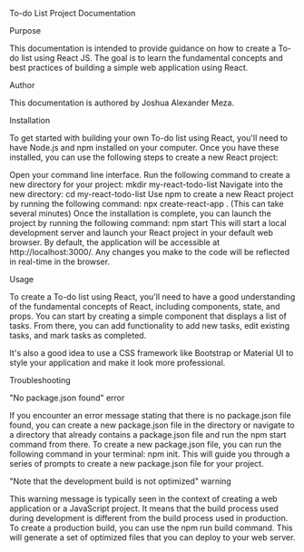 To-do List Project Documentation

Purpose

This documentation is intended to provide guidance on how to create a To-do list using React JS. The goal is to learn the fundamental concepts and best practices of building a simple web application using React.

Author

This documentation is authored by Joshua Alexander Meza.

Installation

To get started with building your own To-do list using React, you'll need to have Node.js and npm installed on your computer. Once you have these installed, you can use the following steps to create a new React project:

Open your command line interface.
Run the following command to create a new directory for your project: mkdir my-react-todo-list
Navigate into the new directory: cd my-react-todo-list
Use npm to create a new React project by running the following command: npx create-react-app . (This can take several minutes)
Once the installation is complete, you can launch the project by running the following command: npm start
This will start a local development server and launch your React project in your default web browser. By default, the application will be accessible at http://localhost:3000/. Any changes you make to the code will be reflected in real-time in the browser.

Usage

To create a To-do list using React, you'll need to have a good understanding of the fundamental concepts of React, including components, state, and props. You can start by creating a simple component that displays a list of tasks. From there, you can add functionality to add new tasks, edit existing tasks, and mark tasks as completed.

It's also a good idea to use a CSS framework like Bootstrap or Material UI to style your application and make it look more professional.

Troubleshooting

"No package.json found" error

If you encounter an error message stating that there is no package.json file found, you can create a new package.json file in the directory or navigate to a directory that already contains a package.json file and run the npm start command from there. To create a new package.json file, you can run the following command in your terminal: npm init. This will guide you through a series of prompts to create a new package.json file for your project.

"Note that the development build is not optimized" warning

This warning message is typically seen in the context of creating a web application or a JavaScript project. It means that the build process used during development is different from the build process used in production. To create a production build, you can use the npm run build command. This will generate a set of optimized files that you can deploy to your web server.
